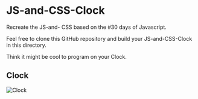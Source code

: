 # JS-and-CSS-Clock

Recreate the JS-and- CSS based on the #30 days of Javascript.

Feel free to clone this GitHub repository and build your JS-and-CSS-Clock in this directory.

Think it might be cool to program on your Clock.

## Clock

![Clock](https://encrypted-tbn0.gstatic.com/images?q=tbn%3AANd9GcQ90BeRCpO-hwInOpmgR9PBfymgqtQ5xI_ugw&usqp=CAU)
